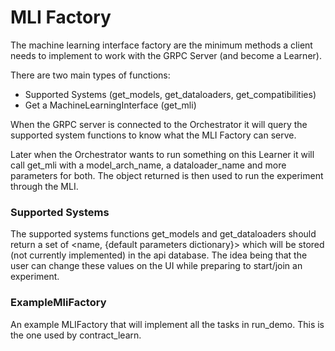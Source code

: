 # MLI Factory

The machine learning interface factory are the minimum methods a client needs to implement
to work with the GRPC Server (and become a Learner). 

There are two main types of functions:
- Supported Systems (get_models, get_dataloaders, get_compatibilities)
- Get a MachineLearningInterface (get_mli)

When the GRPC server is connected to the Orchestrator it will query the supported system
functions to know what the MLI Factory can serve. 

Later when the Orchestrator wants to run something on this Learner it will call get_mli
with a model_arch_name, a dataloader_name and more parameters for both. 
The object returned is then used to run the experiment through the MLI. 

### Supported Systems

The supported systems functions get_models and get_dataloaders should return a set of
<name, {default parameters dictionary}> which will be stored (not currently implemented)
in the api database. The idea being that the user can change these values on the 
UI while preparing to start/join an experiment. 

### ExampleMliFactory

An example MLIFactory that will implement all the tasks in run_demo. 
This is the one used by contract_learn.

